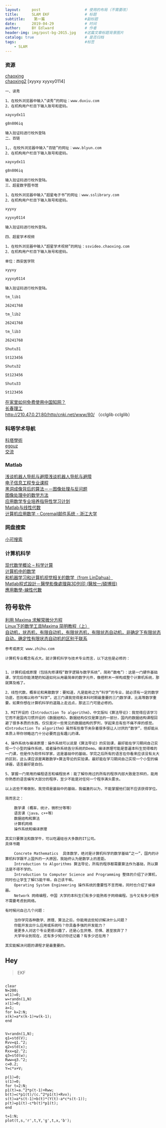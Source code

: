 ```yaml
---
layout:     post                    # 使用的布局（不需要改）
title:      SLAM EKF                # 标题 
subtitle:    第一篇                  #副标题
date:       2019-04-29              # 时间
author:     BY Edlward              # 作者
header-img: img/post-bg-2015.jpg    #这篇文章标题背景图片
catalog: true                       # 是否归档
tags:                               #标签
    - SLAM
---
```

### 资源
[chaoxing](http://mooc.chaoxing.com/category/08/30/24)  
[chaoxing2](http://59.75.114.218:9080/gnxw/1024.jhtml)  [xyyxy xyyxy0114]
  
```
一、读秀

1、在校外浏览器中输入“读秀”的网址：www.duxiu.com
2、在机构用户栏目下输入账号和密码。

xayxydx11

g8n806iq 

输入验证码进行校外登陆
二、百链

1,、在校外浏览器中输入“百链”的网址：www.blyun.com
2、在机构用户栏目下输入账号和密码。

xayxydx11

g8n806iq 

输入验证码进行校外登陆。
三、超星数字图书馆

1、在校外浏览器中输入“超星电子书”的网址：www.sslibrary.com
2、在机构用户栏目下输入账号和密码。

xyyxy 

xyyxy0114

输入验证码进行校外登陆。

四、超星学术视频

1、在校外浏览器中输入“超星学术视频”的网址：ssvideo.chaoxing.com
2、在机构用户栏目下输入账号和密码。

单位：西安医学院

xyyxy 

xyyxy0114 

输入验证码进行校外登陆。

tm_lib1

26241768

tm_lib2

26241768

tm_lib3

26241768

Shutu31

St123456

Shutu32

St123456

Shutu33

St123456

```




  
[在家里如何免费使用中国知网？](https://www.zhihu.com/question/20188973?sort=created)  
[长春理工](http://lib.cust.edu.cn/webs/show/notice/723/528.html)  
 http://210.47.0.21:80/http/cnki.net/www/80/ （cclglib cclglib） 
 
### 科塔学术导航
[科塔學術](https://site.sciping.com/)  
[egouz](https://www.egouz.com/topics/19162.html)  
[交流](http://videolectures.net/)  

### Matlab
[浅谈机器人导航与避障浅谈机器人导航与避障](https://www.aiimooc.com/mall/list-htm-active-6-catid-756.html)  
[电子信息工程专业课程](http://www.08nm.com/forum.php?mod=forumdisplay&action=list&fid=143)  
[黑洞成像背后的算法－－图像处理与反问题](https://zhuanlan.zhihu.com/p/62026270)  
[图像处理中的数学方法](http://bicmr.pku.edu.cn/~dongbin/Teaching_files/%E5%9B%BE%E5%83%8F%E5%A4%84%E7%90%86%E4%B8%AD%E7%9A%84%E6%95%B0%E5%AD%A6%E6%96%B9%E6%B3%95-18-19/index.html)  
[应用数学专业培养指导性学习计划](https://math.ustc.edu.cn/new/bencandy.php?fid=43&id=1105)  
[Matlab与线性代数](https://blog.csdn.net/LSGO_MYP/column/info/14095)  
[计算机应用数学 - Coremail邮件系统 - 浙江大学](http://www.cad.zju.edu.cn/home/zhx/csmath/doku.php?id=2017#courselet_on_multivariate_analysis)  
### 网盘搜索
[小可搜索](https://www.xiaokesoso.com/)  

### 计算机科学
[现代数学概论 – 科学计算 ](http://www.math.zju.edu.cn:8080/xlhu/sc.html)  
[计算机中的数学](http://list.youku.com/albumlist/show?id=19465801&ascending=1&page=1)  
[和机器学习和计算机视觉相关的数学（from LinDahua）](http://blog.sciencenet.cn/blog-240720-284694.html)  
[Matlab程式設計－醫學影像處理與3D列印 (醫放一/碩博班) ](http://www.ym.edu.tw/~cflu/CFLu_course_matlabimage.html)  
[ 應用數學-線性代數](https://www.youtube.com/watch?v=aHYcMCNbLxo&list=PLj6E8qlqmkFtxW2puI1MC7LRyelWBJl2O&index=2&t=0s)

## 符号软件
[利用 Maxima 求解常微分方程](https://blog.csdn.net/liyuanbhu/article/details/7585405)  
[Linux下的数学工具Maxima 简明教程（上）](http://www.matrix67.com/blog/archives/337)  
[自动机，状态机，有限自动机，有限状态机，有限状态自动机，非确定下有限状态自动，确定性有限状态自动机的区别于联系](https://blog.csdn.net/c601097836/article/details/47040703)  


```
参考或原文 www.zhihu.com 

计算机专业概念有点大。就计算机科学与技术专业而言，以下这些是必修的：


1、计算机组成原理（包括先修课程“数字逻辑与数字系统”，简称“数电”）：这是一门硬件基础课，学完后你能清楚的知道如何从用最简单的数字元件，像搭积木一样构成整个计算机系统，那就算及格了。

2、线性代数，概率论和离散数学：要知道，凡是能称之为“科学”的专业，就必须有一定的数学功底，否则难以称作“科学”。这三门课我觉得是本科时期最重要的三门数学课，比高等数学重要。如果你想在计算机科学的道路上走远点，那这三门可是必修的。

3、MIT开设的《Introduction To algorithm》，中文版叫《算法导论》：我觉得应该学习它而不是国内习惯开设的《数据结构》。数据结构仅仅是算法的一部分，国内的数据结构课程回避了很多本质的东西，仅仅是对一些常见的数据结构的罗列，学起来总有些不痛不痒的感觉。《Introduction To algorithm》虽然有些章节夹杂着很多很让人讨厌的“数学”，但却能从本质上带你领略这门十分必要而且有趣儿的课。

4、操作系统与编译原理：操作系统可以说是《算法导论》的实验课，最好能在学习期间自己实现一个小型的操作系统，或者操作系统各分系统的Demo。编译原理可能是普遍本科生觉得难的一门课，但是作为软件科学家，这是基础中的基础，学完之后所有的语言在你看来应该没有太大的区别，这么课应该是离散数学+算法导论的实验课。最好能在学习期间自己实现一个小型的编译器，语言最好是自创。

5、掌握一门常用的编程语言和编程技术：能了解你用过的所有的程序内部大致是怎样的，能用你熟悉的语言编写大部分的程序，至少不能是对任何一个程序满头雾水。

以上这些不难做到，我觉得是基础中的基础，我偏激的以为，不能掌握他们就不应该获得学位。

简而言之：

    数学课 (概率，统计，微积分等等）
    语言课（java，c++等）
    数据结构和算法
    计算机网络
    操作系统和编译原理

其实只要算法和数学牛，可以吃遍硅谷大多数的IT公司。
具体书籍

    Concrete Mathematics  具体数学，绝对是计算机科学的数学基础“之一”，国内的计算机科学跟不上国外的一大原因，我始终认为是数学上的差距。
    Introduction to Algorithms 算法导论，所有的程序都需要算法作为基础，所以算法是不得不学的。
    Introduction to Computer Science and Programming 整体的介绍了计算机，同时也让学生了解CS能干嘛，自己该干嘛。
    Operating System Engineering 操作系统的重要性不言而喻，同时也介绍了编译器。
    Network 网络编程，中国 大学的本科生们有多少能熟练于网络编程。当今又有多少程序不需要考虑到网络。

有时候问自己几个问题：

    当你学完各种数学、原理、算法之后，你能用这些知识解决什么问题？
    你能开发出什么应用或系统吗？你具备多强的开发能力？
    是更多人对这个专业更感兴趣了，还是心生厌倦、恐惧、甚至放弃了？
    大学毕业到现在，还有多少知识你还记着？有多少还在用？ 

其实能解决问题的课程才是最重要的。

```

## Hey
>EKF

```

clear
N=200;
w(1)=0;
w=randn(1,N)
x(1)=0;
a=1;
for k=2:N;
x(k)=a*x(k-1)+w(k-1);
end


V=randn(1,N);
q1=std(V);
Rvv=q1.^2;
q2=std(x);
Rxx=q2.^2; 
q3=std(w);
Rww=q3.^2;
c=0.2;
Y=c*x+V;

p(1)=0;
s(1)=0;
for t=2:N;
p1(t)=a.^2*p(t-1)+Rww;
b(t)=c*p1(t)/(c.^2*p1(t)+Rvv);
s(t)=a*s(t-1)+b(t)*(Y(t)-a*c*s(t-1));
p(t)=p1(t)-c*b(t)*p1(t);
end

t=1:N;
plot(t,s,'r',t,Y,'g',t,x,'b');
```
